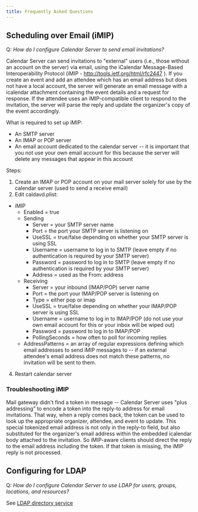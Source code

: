 ```yaml
---
title: Frequently Asked Questions
---
```


## Scheduling over Email (iMIP)

Q: _How do I configure Calendar Server to send email invitations?_

Calendar Server can send invitations to "external" users (i.e., those without an account on the server) via email, using the iCalendar Message-Based Interoperability Protocol (iMIP - ​http://tools.ietf.org/html/rfc2447 ). If you create an event and add an attendee which has an email address but does not have a local account, the server will generate an email message with a icalendar attachment containing the event details and a request for response. If the attendee uses an iMIP-compatible client to respond to the invitation, the server will parse the reply and update the organizer's copy of the event accordingly.

What is required to set up iMIP:

* An SMTP server
* An IMAP or POP server
* An email account dedicated to the calendar server -- it is important that you not use your own email account for this because the server will delete any messages that appear in this account

Steps:

1. Create an IMAP or POP account on your mail server solely for use by the calendar server (used to send a receive email)
2. Edit caldavd.plist:
  * iMIP
    * Enabled = true
    * Sending
      * Server = your SMTP server name
      * Port = the port your SMTP server is listening on
      * UseSSL = true/false depending on whether your SMTP server is using SSL
      * Username = username to log in to SMTP (leave empty if no authentication is required by your SMTP server)
      * Password = password to log in to SMTP (leave empty if no authentication is required by your SMTP server)
      * Address = used as the From: address
    * Receiving
      * Server = your inbound (IMAP/POP) server name
      * Port = the port your IMAP/POP server is listening on
      * Type = either pop or imap
      * UseSSL = true/false depending on whether your IMAP/POP server is using SSL
      * Username = username to log in to IMAP/POP (do not use your own email account for this or your inbox will be wiped out)
      * Password = password to log in to IMAP/POP
      * PollingSeconds = how often to poll for incoming replies
    * AddressPatterns = an array of regular expressions defining which email addresses to send iMIP messages to -- if an external attendee's email address does not match these patterns, no invitation will be sent to them.
4. Restart calendar server

### Troubleshooting iMIP

Mail gateway didn't find a token in message -- Calendar Server uses "plus addressing" to encode a token into the reply-to address for email invitations. That way, when a reply comes back, the token can be used to look up the appropriate organizer, attendee, and event to update. This special tokenized email address is not only in the reply-to field, but also substituted for the organizer's email address within the embedded icalendar body attached to the invitation. So iMIP-aware clients should direct the reply to the email address including the token. If that token is missing, the iMIP reply is not processed.

## Configuring for LDAP

Q: _How do I configure Calendar Server to use LDAP for users, groups, locations, and resources?_

See [LDAP directory service](https://github.com/apple/ccs-calendarserver/blob/master/doc/Admin/DirectoryService-LDAP.rst)
